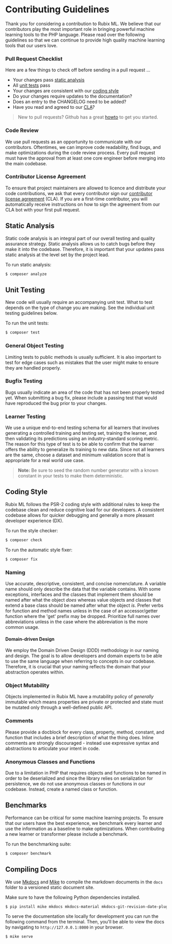 # Contributing Guidelines
Thank you for considering a contribution to Rubix ML. We believe that our contributors play the most important role in bringing powerful machine learning tools to the PHP language. Please read over the following guidelines so that we can continue to provide high quality machine learning tools that our users love.

### Pull Request Checklist
Here are a few things to check off before sending in a pull request ...

- Your changes pass [static analysis](#static-analysis)
- All [unit tests](#unit-testing) pass
- Your changes are consistent with our [coding style](#coding-style)
- Do your changes require updates to the documentation?
- Does an entry to the CHANGELOG need to be added?
- Have you read and agreed to our [CLA](#contributor-license-agreement)?

> New to pull requests? Github has a great [howto](https://help.github.com/articles/about-pull-requests/) to get you started.

### Code Review
We use pull requests as an opportunity to communicate with our contributors. Oftentimes, we can improve code readability, find bugs, and make optimizations during the code review process. Every pull request must have the approval from at least one core engineer before merging into the main codebase.

### Contributor License Agreement
To ensure that project maintainers are allowed to licence and distribute your code contributions, we ask that every contributor sign our [contributor license agreement](https://github.com/RubixML/Signatures/blob/master/CLA.md) (CLA). If you are a first-time contributor, you will automatically receive instructions on how to sign the agreement from our CLA bot with your first pull request.

## Static Analysis
Static code analysis is an integral part of our overall testing and quality assurance strategy. Static analysis allows us to catch bugs before they make it into the codebase. Therefore, it is important that your updates pass static analysis at the level set by the project lead.

To run static analysis:
```sh
$ composer analyze
```
  
## Unit Testing
New code will usually require an accompanying unit test. What to test depends on the type of change you are making. See the individual unit testing guidelines below.

To run the unit tests:
```sh
$ composer test
```

### General Object Testing
Limiting tests to public methods is usually sufficient. It is also important to test for edge cases such as mistakes that the user might make to ensure they are handled properly.

### Bugfix Testing
Bugs usually indicate an area of the code that has not been properly tested yet. When submitting a bug fix, please include a passing test that would have reproduced the bug prior to your changes.

### Learner Testing
We use a unique end-to-end testing schema for all learners that involves generating a controlled training and testing set, training the learner, and then validating its predictions using an industry-standard scoring metric. The reason for this type of test is to be able to confirm that the learner offers the ability to generalize its training to new data. Since not all learners are the same, choose a dataset and minimum validation score that is appropriate for a real world use case.

> **Note:** Be sure to seed the random number generator with a known constant in your tests to make them deterministic.

## Coding Style
Rubix ML follows the PSR-2 coding style with additional rules to keep the codebase clean and reduce cognitive load for our developers. A consistent codebase allows for quicker debugging and generally a more pleasant developer experience (DX).

To run the style checker:
```sh
$ composer check
```

To run the automatic style fixer:
```sh
$ composer fix
```

### Naming
Use accurate, descriptive, consistent, and concise nomenclature. A variable name should only describe the data that the variable contains. With some exceptions, interfaces and the classes that implement them should be named after what the object *does* whereas value objects and classes that extend a base class should be named after what the object *is*. Prefer verbs for function and method names unless in the case of an accessor/getter function where the 'get' prefix may be dropped. Prioritize full names over abbreviations unless in the case where the abbreviation is the more common usage.

#### Domain-driven Design
We employ the Domain Driven Design (DDD) methodology in our naming and design. The goal is to allow developers and domain experts to be able to use the same language when referring to concepts in our codebase. Therefore, it is crucial that your naming reflects the domain that your abstraction operates within.

### Object Mutability
Objects implemented in Rubix ML have a mutability policy of *generally* immutable which means properties are private or protected and state must be mutated only through a well-defined public API.

### Comments
Please provide a docblock for every class, property, method, constant, and function that includes a brief description of what the thing does. Inline comments are strongly discouraged - instead use expressive syntax and abstractions to articulate your intent in code.

### Anonymous Classes and Functions
Due to a limitation in PHP that requires objects and functions to be named in order to be deserialized and since the library relies on serialization for persistence, we do not use anonymous classes or functions in our codebase. Instead, create a named class or function.

## Benchmarks
Performance can be critical for some machine learning projects. To ensure that our users have the best experience, we benchmark every learner and use the information as a baseline to make optimizations. When contributing a new learner or transformer please include a benchmark.

To run the benchmarking suite:
```sh
$ composer benchmark
```

## Compiling Docs
We use [Mkdocs](https://www.mkdocs.org) and [Mike](https://github.com/jimporter/mike) to compile the markdown documents in the `docs` folder to a versioned static document site.

Make sure to have the following Python dependencies installed.

```sh
$ pip install mike mkdocs mkdocs-material mkdocs-git-revision-date-plugin
```

To serve the documentation site locally for development you can run the following command from the terminal. Then, you'll be able to view the docs by navigating to `http://127.0.0.1:8000` in your browser.

```sh
$ mike serve
```
